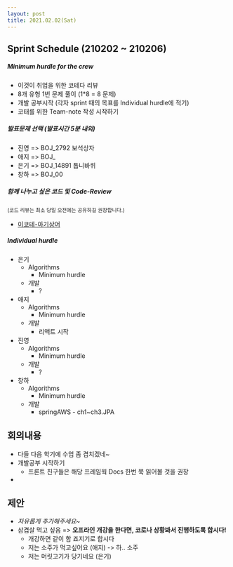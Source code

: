 ```yaml
---
layout: post
title: 2021.02.02(Sat)
---
```

## Sprint Schedule (210202 ~ 210206)

##### *Minimum hurdle for the crew*

- 이것이 취업을 위한 코테다 리뷰
- 8개 유형 1번 문제 풀이 (1*8 = 8 문제)
- 개발 공부시작 (각자 sprint 때의 목표를 Individual hurdle에 적기)
- 코태를 위한 Team-note 작성 시작하기

##### *발표문제 선택 (발표시간 5분 내외)*

- 진영  => BOJ_2792 보석상자
- 애지 => BOJ_
- 은기 => BOJ_14891 톱니바퀴 
- 창하 => BOJ_00

##### *함께 나누고 싶은 코드 및 Code-Review*

<small>(코드 리뷰는 최소 당일 오전에는 공유하길 권장합니다.)</small>

- [이코테-아기상어](https://github.com/IgoAlgo/Problem-Solving/blob/master/chLee/dongbin_na/part3/ch19-SAMSUNG/Q46-babyShark-%EB%AF%B8%EA%B2%B0/src.cpp)

##### *Individual hurdle*

- 은기
  - Algorithms
    - Minimum hurdle
  - 개발
    - ?
- 애지 
  - Algorithms
    - Minimum hurdle
  - 개발
    - 리액트 시작
- 진영
  - Algorithms
    - Minimum hurdle
  - 개발
    - ?
- 창하
  - Algorithms
    - Minimum hurdle
  - 개발
    - springAWS - ch1~ch3.JPA

## 회의내용

- 다들 다음 학기에 수업 좀 겹치겠네~
- 개발공부 시작하기
  - 프론트 친구들은 해당 프레임웍 Docs 한번 쭉 읽어볼 것을 권장
- 

## 제안

- *자유롭게 추가해주세요~*
- 삼겹살 먹고 싶음 => **오프라인 개강을 한다면, 코로나 상황봐서 진행하도록 합시다!**
  - 개강하면 같이 함 죠지기로 합시다
  - 저는 소주가 먹고싶어요 (애지) -> 하.. 소주 
  - 저는 머릿고기가 당기네요 (은기)
